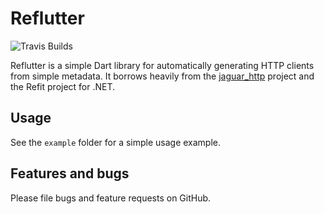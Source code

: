 # Reflutter

![Travis Builds](https://api.travis-ci.com/ctartamella/flutter_refit.svg?branch=master)

Reflutter is a simple Dart library for automatically generating HTTP clients from
simple metadata.  It borrows heavily from the [jaguar_http](https://github.com/jaguar-dart/jaguar_http)
project and the Refit project for .NET.

## Usage

See the ```example``` folder for a simple usage example.

## Features and bugs

Please file bugs and feature requests on GitHub.
